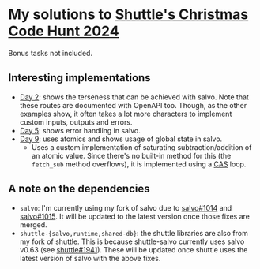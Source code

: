 # My solutions to [Shuttle's Christmas Code Hunt 2024](https://www.shuttle.dev/cch)

Bonus tasks not included.

## Interesting implementations

- [Day 2](./src/days/day_2.rs): shows the terseness that can be achieved with salvo. Note that these routes are documented with OpenAPI too. Though, as the other examples show, it often takes a lot more characters to implement custom inputs, outputs and errors.
- [Day 5](https://github.com/Samyak2/shuttlings-cch24/blob/8ef580277380be894e3f8a172d1996e902287c53/src/days/day_5.rs#L95-L134): shows error handling in salvo.
- [Day 9](./src/days/day_2.rs): uses atomics and shows usage of global state in salvo.
    - Uses a custom implementation of saturating subtraction/addition of an atomic value. Since there's no built-in method for this (the `fetch_sub` method overflows), it is implemented using a [CAS](https://en.wikipedia.org/wiki/Compare-and-swap) loop.

## A note on the dependencies

- `salvo`: I'm currently using my fork of salvo due to [salvo#1014](https://github.com/salvo-rs/salvo/pull/1014) and [salvo#1015](https://github.com/salvo-rs/salvo/pull/1015). It will be updated to the latest version once those fixes are merged.
- `shuttle-{salvo,runtime,shared-db}`: the shuttle libraries are also from my fork of shuttle. This is because shuttle-salvo currently uses salvo v0.63 (see [shuttle#1941](https://github.com/shuttle-hq/shuttle/issues/1941)). These will be updated once shuttle uses the latest version of salvo with the above fixes.
